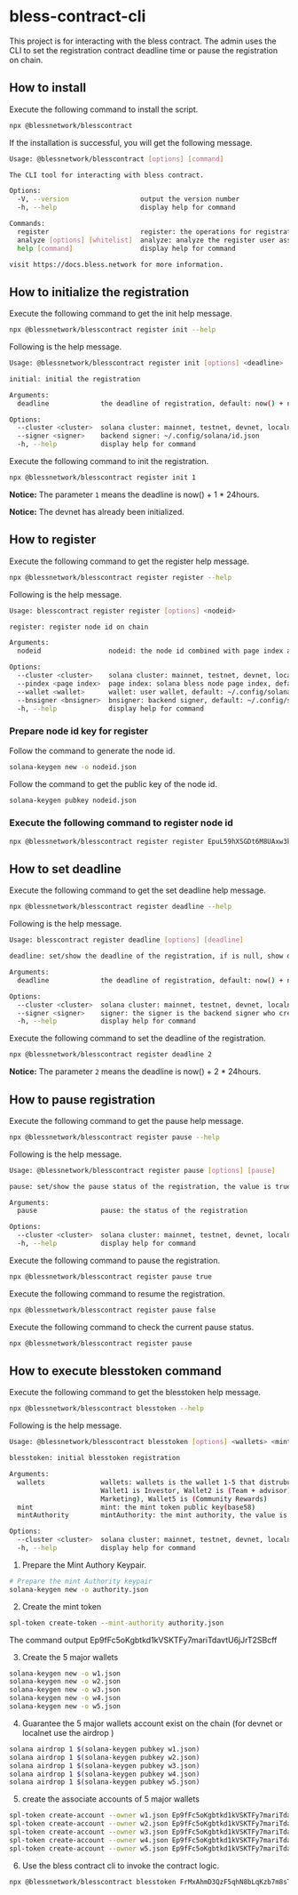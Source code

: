 
# bless-contract-cli

This project is for interacting with the bless contract. The admin uses the CLI to set the registration contract deadline time or pause the registration on chain.

## How to install

Execute the following command to install the script.

```bash
npx @blessnetwork/blesscontract
```

If the installation is successful, you will get the following message.

```bash
Usage: @blessnetwork/blesscontract [options] [command]

The CLI tool for interacting with bless contract.

Options:
  -V, --version                  output the version number
  -h, --help                     display help for command

Commands:
  register                       register: the operations for registration contract.
  analyze [options] [whitelist]  analyze: analyze the register user assets
  help [command]                 display help for command

visit https://docs.bless.network for more information.
```

## How to initialize the registration

Execute the following command to get the init help message.

```bash
npx @blessnetwork/blesscontract register init --help
```

Following is the help message.

```bash
Usage: @blessnetwork/blesscontract register init [options] <deadline>

initial: initial the registration

Arguments:
  deadline             the deadline of registration, default: now() + n * 24hours

Options:
  --cluster <cluster>  solana cluster: mainnet, testnet, devnet, localnet, <custom>
  --signer <signer>    backend signer: ~/.config/solana/id.json
  -h, --help           display help for command
```

Execute the following command to init the registration.

```bash
npx @blessnetwork/blesscontract register init 1
```

**Notice:** The parameter `1` means the deadline is now() + 1 * 24hours.

**Notice:** The devnet has already been initialized.

## How to register

Execute the following command to get the register help message.

```bash
npx @blessnetwork/blesscontract register register --help
```

Following is the help message.

```bash
Usage: blesscontract register register [options] <nodeid>

register: register node id on chain

Arguments:
  nodeid                 nodeid: the node id combined with page index as bless node id, nodeid must be base58 of 32 bytes

Options:
  --cluster <cluster>    solana cluster: mainnet, testnet, devnet, localnet, <custom>
  --pindex <page index>  page index: solana bless node page index, default: 0
  --wallet <wallet>      wallet: user wallet, default: ~/.config/solana/id.json
  --bnsigner <bnsigner>  bnsigner: backend signer, default: ~/.config/solana/id.json
  -h, --help             display help for command
```

### Prepare node id key for register

Follow the command to generate the node id.

```bash
solana-keygen new -o nodeid.json
```

Follow the command to get the public key of the node id.

```bash
solana-keygen pubkey nodeid.json
```

### Execute the following command to register node id

```bash
npx @blessnetwork/blesscontract register register EpuL59hXSGDt6M8UAxw3k1smXwJgJYPon9DUWC7agUcT
```

## How to set deadline

Execute the following command to get the set deadline help message.

```bash
npx @blessnetwork/blesscontract register deadline --help
```

Following is the help message.

```bash
Usage: blesscontract register deadline [options] [deadline]

deadline: set/show the deadline of the registration, if is null, show deadline

Arguments:
  deadline             the deadline of registration, default: now() + n * 24hours

Options:
  --cluster <cluster>  solana cluster: mainnet, testnet, devnet, localnet, <custom>
  --signer <signer>    signer: the signer is the backend signer who create the registration account on chain. default ~/.config/solana/id.json
  -h, --help           display help for command
```

Execute the following command to set the deadline of the registration.

```bash
npx @blessnetwork/blesscontract register deadline 2
```

**Notice:** The parameter `2` means the deadline is now() + 2 * 24hours.

## How to pause registration

Execute the following command to get the pause help message.

```bash
npx @blessnetwork/blesscontract register pause --help
```

Following is the help message.

```bash
Usage: @blessnetwork/blesscontract register pause [options] [pause]

pause: set/show the pause status of the registration, the value is true/false, if is null, show status

Arguments:
  pause                pause: the status of the registration

Options:
  --cluster <cluster>  solana cluster: mainnet, testnet, devnet, localnet, <custom>
  -h, --help           display help for command
```

Execute the following command to pause the registration.

```bash
npx @blessnetwork/blesscontract register pause true
```

Execute the following command to resume the registration.

```bash
npx @blessnetwork/blesscontract register pause false
```

Execute the following command to check the current pause status.

```bash
npx @blessnetwork/blesscontract register pause
```


## How to execute blesstoken command

Execute the following command to get the blesstoken help message.

``` bash
npx @blessnetwork/blesscontract blesstoken --help
```

Following is the help message.

```bash
Usage: @blessnetwork/blesscontract blesstoken [options] <wallets> <mint> <mintAuthority>

blesstoken: initial blesstoken registration

Arguments:
  wallets              wallets: wallets is the wallet 1-5 that distrubuted the bless token by the contract, value should be base58 sperate by `,`.
                       Wallet1 is Investor, Wallet2 is (Team + advisor), Wallet3 is Foundation, Wallet4 is (Ecosystem + Liquidity Provision + TGE
                       Marketing), Wallet5 is (Community Rewards)
  mint                 mint: the mint token public key(base58)
  mintAuthority        mintAuthority: the mint authority, the value is file path of mintAuthority

Options:
  --cluster <cluster>  solana cluster: mainnet, testnet, devnet, localnet, <custom>
  -h, --help           display help for command
```

1. Prepare the Mint Authory Keypair.

```bash
# Prepare the mint Authority keypair
solana-keygen new -o authority.json
```

2. Create the mint token

```bash
spl-token create-token --mint-authority authority.json
```

The command output Ep9fFc5oKgbtkd1kVSKTFy7mariTdavtU6jJrT2SBcff

3. Create the 5 major wallets

```bash
solana-keygen new -o w1.json
solana-keygen new -o w2.json
solana-keygen new -o w3.json
solana-keygen new -o w4.json
solana-keygen new -o w5.json
```

4. Guarantee the 5 major wallets account exist on the chain (for devnet or localnet use the airdrop )

```bash
solana airdrop 1 $(solana-keygen pubkey w1.json)
solana airdrop 1 $(solana-keygen pubkey w2.json)
solana airdrop 1 $(solana-keygen pubkey w3.json)
solana airdrop 1 $(solana-keygen pubkey w4.json)
solana airdrop 1 $(solana-keygen pubkey w5.json)
```

5. create the associate accounts of 5 major wallets

```bash
spl-token create-account --owner w1.json Ep9fFc5oKgbtkd1kVSKTFy7mariTdavtU6jJrT2SBcff
spl-token create-account --owner w2.json Ep9fFc5oKgbtkd1kVSKTFy7mariTdavtU6jJrT2SBcff
spl-token create-account --owner w3.json Ep9fFc5oKgbtkd1kVSKTFy7mariTdavtU6jJrT2SBcff
spl-token create-account --owner w4.json Ep9fFc5oKgbtkd1kVSKTFy7mariTdavtU6jJrT2SBcff
spl-token create-account --owner w5.json Ep9fFc5oKgbtkd1kVSKTFy7mariTdavtU6jJrT2SBcff
```

6. Use the bless contract cli to invoke the contract logic.

```bash
npx @blessnetwork/blesscontract blesstoken FrMxAhmD3QzF5qhN8bLqKzb7m8sTiXAZmMMh6ZpvVZTM,4EDnpHM7m3UnpqmaEFomZa9YPYsXshkWL9NLKMoGNewr,FAxc73vzyLpsbsch7cKT8JNVfhFt7YSisp8xD6CF7GsT,HKuXKEyhhzyRt5WeFQtELPng5Q6gXua4UzRAcaoGj4Fi,4i9d69rJRHEf3jwigajzX1QYc2wBcndkBna5JqEh8qTJ 9LCLCwANHQqCj2R4rWcvkka1tTMsfByVqa5gzuDCjYeg  authority.json
```
